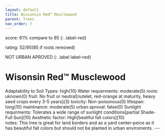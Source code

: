 ```yaml
---
layout: default
title: Wisconsin Red™ Musclewood
parent: Trees
nav_order: 7
---
```

score: 61% compare to 85
{: .label-red}

rating: 52/95(85 if roots removed)


 
NOT URBAN APROVED
{: .label label-red}

# Wisonsin Red™ Musclewood

	
<div class="code-example" markdown="1">
	Adaptability to Soil Types: high(10)
	Water requerments: moderate(5)
	roots: uknown(0)
 	fruit: No fruit or neutral[nutelet, red-orange at maturity, heavy seed crops every 3-5 years](3)
  	toxicity: Non-poisonous(0)
   	lifespan: long(10)
    	maintnance: moderate(5)
     	urban aproval: false(0)
      	Sunlight requirments: Tolerates a wide range of sunlight conditions[partial Shade-Full Sun](10)
        Aesthetic factor: High[beatiful fall colors](10)
</div>
	notes: This tree is great for land borders and as a yard center-peice as it has beautiful fall colors but should not be planted in urban enviroments.
---

